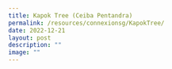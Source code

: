 ```yaml
---
title: Kapok Tree (Ceiba Pentandra)
permalink: /resources/connexionsg/KapokTree/
date: 2022-12-21
layout: post
description: ""
image: ""
---
```

